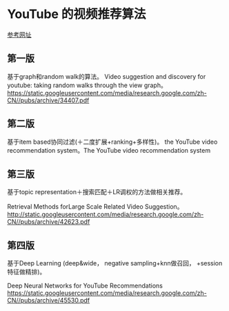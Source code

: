 

# YouTube 的视频推荐算法

[参考网址](https://www.zhihu.com/question/20829671/answer/102607652)

## 第一版 
基于graph和random walk的算法。
Video suggestion and discovery for youtube: taking random walks through the view graph。
https://static.googleusercontent.com/media/research.google.com/zh-CN//pubs/archive/34407.pdf

## 第二版 
基于item based协同过滤(＋二度扩展+ranking+多样性)。
the YouTube video recommendation system。The YouTube video recommendation system


## 第三版 
基于topic representation＋搜索匹配＋LR调权的方法做相关推荐。

Retrieval Methods forLarge Scale Related Video Suggestion。
http://static.googleusercontent.com/media/research.google.com/zh-CN//pubs/archive/42623.pdf


## 第四版 
基于Deep Learning (deep&wide， negative sampling+knn做召回， +session特征做精排)。

Deep Neural Networks for YouTube Recommendations
https://static.googleusercontent.com/media/research.google.com/zh-CN//pubs/archive/45530.pdf


